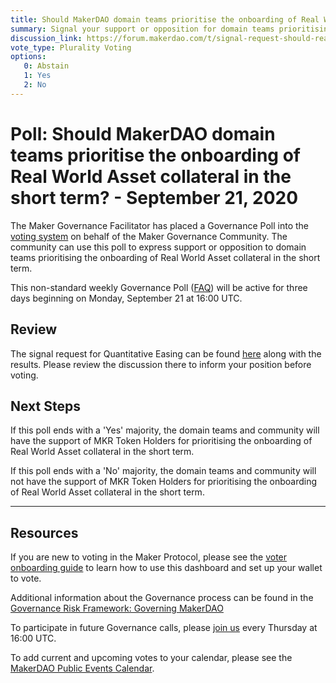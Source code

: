 ```yaml
---
title: Should MakerDAO domain teams prioritise the onboarding of Real World Asset collateral in the short term? - September 21, 2020
summary: Signal your support or opposition for domain teams prioritising the onboarding of Real World Asset collateral in the short term.
discussion_link: https://forum.makerdao.com/t/signal-request-should-real-world-asset-collateral-onboarding-be-prioritised-in-the-short-term/4075
vote_type: Plurality Voting
options:
   0: Abstain
   1: Yes
   2: No
---
```

# Poll: Should MakerDAO domain teams prioritise the onboarding of Real World Asset collateral in the short term? - September 21, 2020

The Maker Governance Facilitator has placed a Governance Poll into the [voting system](https://vote.makerdao.com/polling) on behalf of the Maker Governance Community. The community can use this poll to express support or opposition to domain teams prioritising the onboarding of Real World Asset collateral in the short term.

This non-standard weekly Governance Poll ([FAQ](https://community-development.makerdao.com/governance/governance#is-there-more-than-one-type-of-vote)) will be active for three days beginning on Monday, September 21 at 16:00 UTC.

## Review

The signal request for Quantitative Easing can be found [here](https://forum.makerdao.com/t/3902) along with the results. Please review the discussion there to inform your position before voting.

## Next Steps

If this poll ends with a 'Yes' majority, the domain teams and community will have the support of MKR Token Holders for prioritising the onboarding of Real World Asset collateral in the short term.

If this poll ends with a 'No' majority, the domain teams and community will not have the support of MKR Token Holders for prioritising the onboarding of Real World Asset collateral in the short term.

---

## Resources

If you are new to voting in the Maker Protocol, please see the [voter onboarding guide](https://community-development.makerdao.com/onboarding/voter-onboarding) to learn how to use this dashboard and set up your wallet to vote.

Additional information about the Governance process can be found in the [Governance Risk Framework: Governing MakerDAO](https://community-development.makerdao.com/governance/governance-risk-framework)

To participate in future Governance calls, please [join us](https://community-development.makerdao.com/governance/governance-and-risk-meetings) every Thursday at 16:00 UTC.

To add current and upcoming votes to your calendar, please see the [MakerDAO Public Events Calendar](https://calendar.google.com/calendar/embed?src=makerdao.com_3efhm2ghipksegl009ktniomdk%40group.calendar.google.com&ctz=America%2FLos_Angeles).
